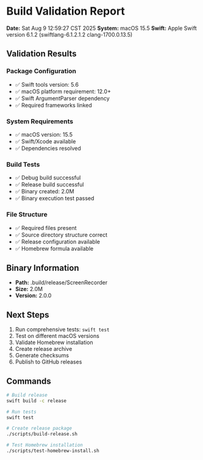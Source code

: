 # Build Validation Report

**Date:** Sat Aug  9 12:59:27 CST 2025
**System:** macOS 15.5
**Swift:** Apple Swift version 6.1.2 (swiftlang-6.1.2.1.2 clang-1700.0.13.5)

## Validation Results

### Package Configuration
- ✅ Swift tools version: 5.6
- ✅ macOS platform requirement: 12.0+
- ✅ Swift ArgumentParser dependency
- ✅ Required frameworks linked

### System Requirements
- ✅ macOS version: 15.5
- ✅ Swift/Xcode available
- ✅ Dependencies resolved

### Build Tests
- ✅ Debug build successful
- ✅ Release build successful
- ✅ Binary created: 2.0M
- ✅ Binary execution test passed

### File Structure
- ✅ Required files present
- ✅ Source directory structure correct
- ✅ Release configuration available
- ✅ Homebrew formula available

## Binary Information

- **Path:** .build/release/ScreenRecorder
- **Size:** 2.0M
- **Version:** 2.0.0

## Next Steps

1. Run comprehensive tests: `swift test`
2. Test on different macOS versions
3. Validate Homebrew installation
4. Create release archive
5. Generate checksums
6. Publish to GitHub releases

## Commands

```bash
# Build release
swift build -c release

# Run tests
swift test

# Create release package
./scripts/build-release.sh

# Test Homebrew installation
./scripts/test-homebrew-install.sh
```
